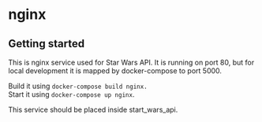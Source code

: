 # nginx



## Getting started

This is nginx service used for Star Wars API.
It is running on port 80, but for local development it is mapped
by docker-compose to port 5000.

Build it using `docker-compose build nginx.`\
Start it using `docker-compose up nginx`.

This service should be placed inside start_wars_api.